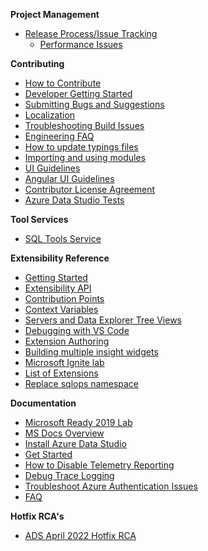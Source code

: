 **Project Management**
* [Release Process/Issue Tracking](Release-Process-and-Issue-Tracking)
  * [Performance Issues](Performance-Issues)

**Contributing**
* [How to Contribute](How-to-Contribute)
* [Developer Getting Started](Developer-Getting-Started-Guide)
* [Submitting Bugs and Suggestions](Submitting-Bugs-and-Suggestions)
* [Localization](https://github.com/Microsoft/Localization/wiki/SQL-Operations-Studio)
* [Troubleshooting Build Issues](Troubleshooting-Build-Issues)
* [Engineering FAQ](Engineering-FAQ)
* [How to update typings files](How-to-update-typings-files)
* [Importing and using modules](Importing-and-using-modules)
* [UI Guidelines](UI-guidelines)
* [Angular UI Guidelines](Angular-UI-Guidelines)
* [Contributor License Agreement](Contributor-License-Agreement)
* [Azure Data Studio Tests](https://github.com/Microsoft/azuredatastudio/blob/main/test/README.md)

**Tool Services**
* [SQL Tools Service](https://github.com/microsoft/azuredatastudio/wiki/SQL-Tools-Service)

**Extensibility Reference**
* [Getting Started](Getting-started-with-Extensibility)
* [Extensibility API](Extensibility-API)
* [Contribution Points](Contribution-points)
* [Context Variables](Context-Variables)
* [Servers and Data Explorer Tree Views](Servers-and-Data-Explorer-Tree-Views)
* [Debugging with VS Code](Debugging-an-Extension-with-VS-Code)
* [Extension Authoring](Extension-Authoring)
* [Building multiple insight widgets](Building-multiple-insight-widgets)
* [Microsoft Ignite lab](Microsoft-Ignite-lab)
* [List of Extensions](List-of-Extensions)
* [Replace sqlops namespace](Replace-sqlops-namespace-with-azdata-namespace)

**Documentation**
* [Microsoft Ready 2019 Lab](Microsoft-Ready-2019-lab)
* [MS Docs Overview](https://aka.ms/sqlopsstudio-docs)
* [Install Azure Data Studio](https://aka.ms/sqlopsstudio)
* [Get Started](https://aka.ms/get-started-sqlopsstudio)
* [How to Disable Telemetry Reporting](How-to-Disable-Telemetry-Reporting)
* [Debug Trace Logging](Debug-Trace-Logging)
* [Troubleshoot Azure Authentication Issues](Troubleshoot-Azure-Authentication-Issues)
* [FAQ](https://docs.microsoft.com/sql/sql-operations-studio/faq)

**Hotfix RCA's**
* [ADS April 2022 Hotfix RCA](ADS-April-2022-Hotfix-RCA)